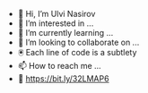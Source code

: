 - 👋 Hi, I’m Ulvi Nasirov
- 👀 I’m interested in ...
- 🌱 I’m currently learning ...
- 💞️ I’m looking to collaborate on ...
- 🖲️ Each line of code is a subtlety
- 📫 How to reach me ...
- 📱 https://bit.ly/32LMAP6

<!---
Ulvi Nasirov is a ✨ special ✨ repository because its `README.md` (this file) appears on your GitHub profile.
You can click the Preview link to take a look at your changes.
--->
